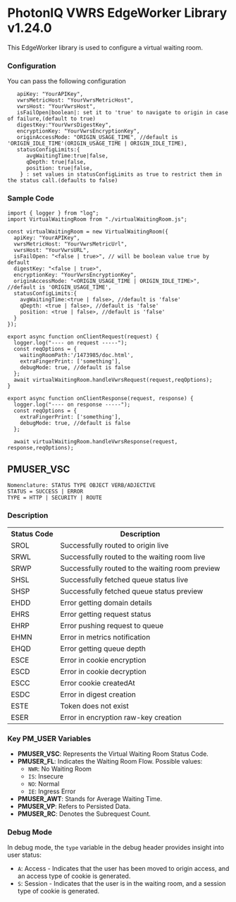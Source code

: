 # PhotonIQ VWRS EdgeWorker Library v1.24.0

This EdgeWorker library is used to configure a virtual waiting room.

### Configuration

You can pass the following configuration

```
   apiKey: "YourAPIKey",
   vwrsMetricHost: "YourVwrsMetricHost",
   vwrsHost: "YourVwrsHost",
   isFailOpen|boolean|: set it to 'true' to navigate to origin in case of failure,(default to true)
   digestKey:"YourVwrsDigestKey",
   encryptionKey: "YourVwrsEncryptionKey",
   originAccessMode: "ORIGIN_USAGE_TIME", //default is 'ORIGIN_IDLE_TIME'(ORIGIN_USAGE_TIME | ORIGIN_IDLE_TIME),
   statusConfigLimits:{
      avgWaitingTime:true|false,
      qDepth: true|false,
      position: true|false,
    } : set values in statusConfigLimits as true to restrict them in the status call.(defaults to false)

```

### Sample Code

```
import { logger } from "log";
import VirtualWaitingRoom from "./virtualWaitingRoom.js";

const virtualWaitingRoom = new VirtualWaitingRoom({
  apiKey: "YourAPIKey",
  vwrsMetricHost: "YourVwrsMetricUrl",
  vwrsHost: "YourVwrsURL",
  isFailOpen: "<false | true>", // will be boolean value true by default
  digestKey: "<false | true>",
  encryptionKey: "YourVwrsEncryptionKey",
  originAccessMode: "<ORIGIN_USAGE_TIME | ORIGIN_IDLE_TIME>", //default is 'ORIGIN_USAGE_TIME',
  statusConfigLimits:{
    avgWaitingTime:<true | false>, //default is 'false'
    qDepth: <true | false>, //default is 'false'
    position: <true | false>, //default is 'false'
  }
});

export async function onClientRequest(request) {
  logger.log("---- on request -----");
  const reqOptions = {
    waitingRoomPath:'/1473985/doc.html',
    extraFingerPrint: ['something'],
    debugMode: true, //default is false
  };
  await virtualWaitingRoom.handleVwrsRequest(request,reqOptions);
}

export async function onClientResponse(request, response) {
  logger.log("---- on response -----");
  const reqOptions = {
    extraFingerPrint: ['something'],
    debugMode: true, //default is false
  };

  await virtualWaitingRoom.handleVwrsResponse(request, response,reqOptions);
```

## PMUSER_VSC

```
Nomenclature: STATUS TYPE OBJECT VERB/ADJECTIVE
STATUS = SUCCESS | ERROR
TYPE = HTTP | SECURITY | ROUTE

```

### Description

<table>
  <tr>
    <th>Status Code</th>
    <th>Description</th>
  </tr>
  <tr>
    <td>SROL</td>
    <td>Successfully routed to origin live</td>
  </tr>
  <tr>
    <td>SRWL</td>
    <td>Successfully routed to the waiting room live</td>
  </tr>
  <tr>
    <td>SRWP</td>
    <td>Successfully routed to the waiting room preview</td>
  </tr>
  <tr>
    <td>SHSL</td>
    <td>Successfully fetched queue status live</td>
  </tr>
  <tr>
    <td>SHSP</td>
    <td>Successfully fetched queue status preview</td>
  </tr>
  <tr>
    <td>EHDD</td>
    <td>Error getting domain details</td>
  </tr>
  <tr>
    <td>EHRS</td>
    <td>Error getting request status</td>
  </tr>
  <tr>
    <td>EHRP</td>
    <td>Error pushing request to queue</td>
  </tr>
  <tr>
    <td>EHMN</td>
    <td>Error in metrics notification</td>
  </tr>
  <tr>
    <td>EHQD</td>
    <td>Error getting queue depth</td>
  </tr>
  <tr>
    <td>ESCE</td>
    <td>Error in cookie encryption</td>
  </tr>
  <tr>
    <td>ESCD</td>
    <td>Error in cookie decryption</td>
  </tr>
  <tr>
    <td>ESCC</td>
    <td>Error cookie createdAt</td>
  </tr>
  <tr>
    <td>ESDC</td>
    <td>Error in digest creation</td>
  </tr>
  <tr>
    <td>ESTE</td>
    <td>Token does not exist</td>
  </tr>
  <tr>
    <td>ESER</td>
    <td>Error in encryption raw-key creation</td>
  </tr>
</table>

### Key PM_USER Variables

- **PMUSER_VSC**: Represents the Virtual Waiting Room Status Code.
- **PMUSER_FL**: Indicates the Waiting Room Flow. Possible values:
  - `NWR`: No Waiting Room
  - `IS`: Insecure
  - `NO`: Normal
  - `IE`: Ingress Error
- **PMUSER_AWT**: Stands for Average Waiting Time.
- **PMUSER_VP**: Refers to Persisted Data.
- **PMUSER_RC**: Denotes the Subrequest Count.

### Debug Mode

In debug mode, the `type` variable in the debug header provides insight into user status:

- `A`: Access - Indicates that the user has been moved to origin access, and an access type of cookie is generated.
- `S`: Session - Indicates that the user is in the waiting room, and a session type of cookie is generated.
